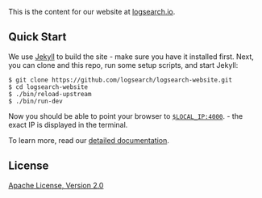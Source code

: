 This is the content for our website at [logsearch.io](http://www.logsearch.io/).


## Quick Start

We use [Jekyll](http://jekyllrb.com/) to build the site - make sure you have it installed first. Next, you can clone and
this repo, run some setup scripts, and start Jekyll:

    $ git clone https://github.com/logsearch/logsearch-website.git
    $ cd logsearch-website
    $ ./bin/reload-upstream
    $ ./bin/run-dev

Now you should be able to point your browser to [`$LOCAL_IP:4000`](http://$LOCAL_IP:4000/). - the exact IP is displayed in the terminal.

To learn more, read our [detailed documentation](./docs/website/).


## License

[Apache License, Version 2.0](./LICENSE)
